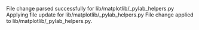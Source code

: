 File change parsed successfully for lib/matplotlib/_pylab_helpers.py
Applying file update for lib/matplotlib/_pylab_helpers.py
File change applied to lib/matplotlib/_pylab_helpers.py.
